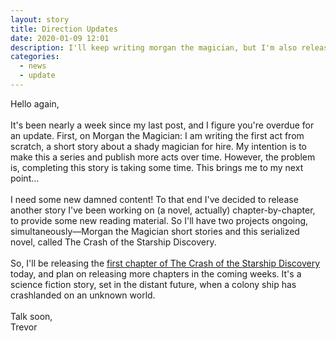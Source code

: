 ```yaml
---
layout: story
title: Direction Updates
date: 2020-01-09 12:01
description: I'll keep writing morgan the magician, but I'm also releasing a serialized science fiction novel, chapter by chapter, to provide content in the meantime.
categories: 
  - news
  - update
---
```


Hello again,
<br><br>
It's been nearly a week since my last post, and I figure you're overdue for an update. First, on Morgan the Magician: I am writing the first act from scratch, a short story about a shady magician for hire. My intention is to make this a series and publish more acts over time. However, the problem is, completing this story is taking some time. This brings me to my next point...
<br><br>
I need some new damned content! To that end I've decided to release another story I've been working on (a novel, actually) chapter-by-chapter, to provide some new reading material. So I'll have two projects ongoing, simultaneously&mdash;Morgan the Magician short stories and this serialized novel, called The Crash of the Starship Discovery.
<br><br>
So, I'll be releasing the <a href="/stories/starship-discovery-1">first chapter of The Crash of the Starship Discovery</a> today, and plan on releasing more chapters in the coming weeks. It's a science fiction story, set in the distant future, when a colony ship has crashlanded on an unknown world.
<br><br>
Talk soon,<br>
Trevor